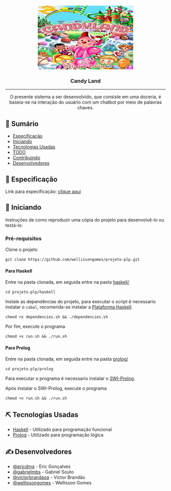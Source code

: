 <p align="center">
  <a href="" rel="noopener">
  <img width=300px height=200px src="./imagens/candyland.jpg" alt="Logo do Projeto"></a>
</p>

<h3 align="center">Candy Land
</h3>

---

<p align="center"> O presente sistema a ser desenvolvido, que consiste em uma doceria, é baseia-se na interação do usuário com um chatbot por meio de palavras chaves.
    <br>
</p>

## 📝 Sumário

- [Especificação](#sobre)
- [Iniciando](#inicio)
- [Tecnologias Usadas](#tecnologias-usadas)
- [TODO](./TODO.md)
- [Contribuindo](./CONTRIBUTING.md)
- [Desenvolvedores](#desenvolvedores)

## 🧐 Especificação <a name = "sobre"></a>

Link para especificação: [clique aqui](https://docs.google.com/document/d/1zugSOO88tgwODpv47lG-QtNbAmdvYsfXbKjgD0GCsP8)

## 🏁 Iniciando <a name = "inicio"></a>

Instruções de como reproduzir uma cópia do projeto para desenvolvê-lo ou testá-lo:

### Pré-requisitos

Clone o projeto

```
git clone https://github.com/wellissongomes/projeto-plp.git
```

#### Para Haskell

Entre na pasta clonada, em seguida entre na pasta [haskell/](./haskell)

```
cd projeto-plp/haskell
```

Instale as dependências do projeto, para executar o script é necessario instalar o `cabal`,
recomenda-se instalar a [Plataforma Haskell](https://www.haskell.org/platform/).

```
chmod +x dependencies.sh && ./dependencies.sh
```

Por fim, execute o programa

```
chmod +x run.sh && ./run.sh
```

#### Para Prolog

Entre na pasta clonada, em seguida entre na pasta [prolog/](./prolog)

```
cd projeto-plp/prolog
```

Para executar o programa é necessario instalar o [SWI-Prolog](https://www.swi-prolog.org/).

Após instalar o SWI-Prolog, execute o programa

```
chmod +x run.sh && ./run.sh
```

## ⛏️ Tecnologias Usadas <a name = "tecnologias-usadas"></a>

- [Haskell](https://www.haskell.org/) - Utilizado para programação funcional
- [Prolog](https://www.swi-prolog.org/) - Utilizado para programação lógica

## ✍️ Desenvolvedores <a name = "desenvolvedores"></a>

- [@ericdmg](https://github.com/ericdmg) - Eric Gonçalves
- [@gabrielmbs](https://github.com/gabrielmbs) - Gabriel Souto
- [@victorbrandaoa](https://github.com/victorbrandaoa) - Victor Brandão
- [@wellissongomes](https://github.com/wellissongomes) - Wellisson Gomes
